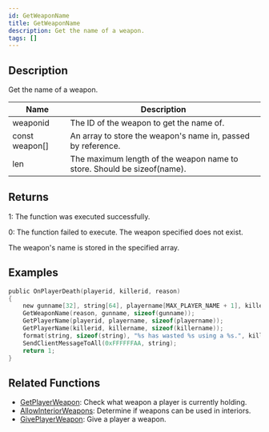 ```yaml
---
id: GetWeaponName
title: GetWeaponName
description: Get the name of a weapon.
tags: []
---
```


## Description

Get the name of a weapon.

| Name           | Description                                                             |
| -------------- | ----------------------------------------------------------------------- |
| weaponid       | The ID of the weapon to get the name of.                                |
| const weapon[] | An array to store the weapon's name in, passed by reference.            |
| len            | The maximum length of the weapon name to store. Should be sizeof(name). |

## Returns

1: The function was executed successfully.

0: The function failed to execute. The weapon specified does not exist.

The weapon's name is stored in the specified array.

## Examples

```c
public OnPlayerDeath(playerid, killerid, reason)
{
    new gunname[32], string[64], playername[MAX_PLAYER_NAME + 1], killername[MAX_PLAYER_NAME + 1];
    GetWeaponName(reason, gunname, sizeof(gunname));
    GetPlayerName(playerid, playername, sizeof(playername));
    GetPlayerName(killerid, killername, sizeof(killername));
    format(string, sizeof(string), "%s has wasted %s using a %s.", killername, playername, gunname);
    SendClientMessageToAll(0xFFFFFFAA, string);
    return 1;
}
```

## Related Functions

- [GetPlayerWeapon](GetPlayerWeapon.md): Check what weapon a player is currently holding.
- [AllowInteriorWeapons](AllowInteriorWeapons.md): Determine if weapons can be used in interiors.
- [GivePlayerWeapon](GivePlayerWeapon.md): Give a player a weapon.
